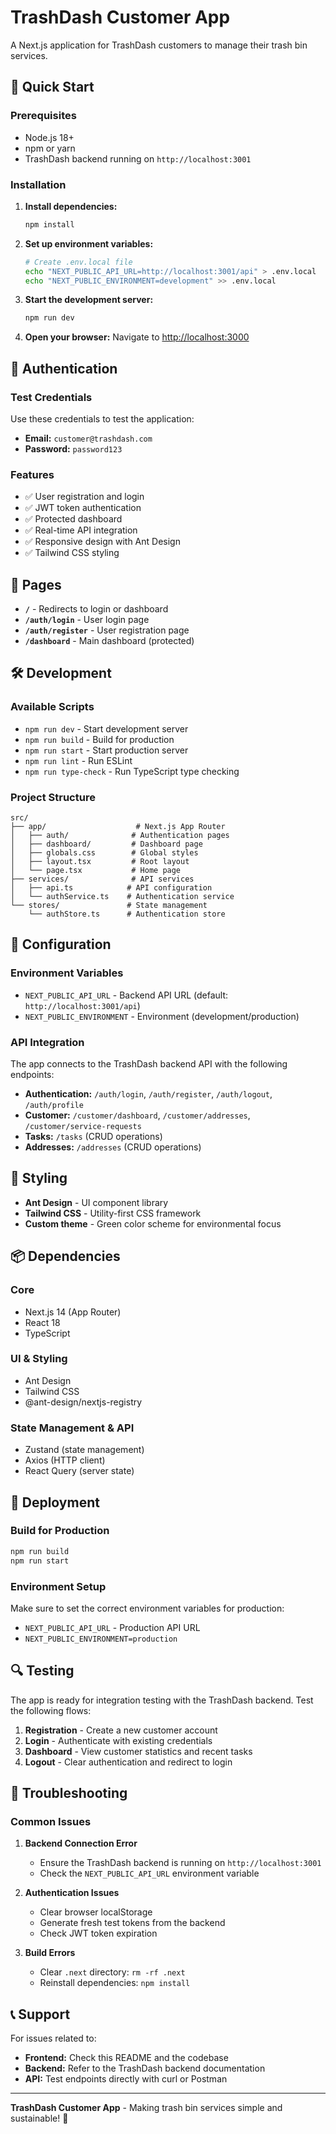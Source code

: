 # TrashDash Customer App

A Next.js application for TrashDash customers to manage their trash bin services.

## 🚀 Quick Start

### Prerequisites
- Node.js 18+ 
- npm or yarn
- TrashDash backend running on `http://localhost:3001`

### Installation

1. **Install dependencies:**
   ```bash
   npm install
   ```

2. **Set up environment variables:**
   ```bash
   # Create .env.local file
   echo "NEXT_PUBLIC_API_URL=http://localhost:3001/api" > .env.local
   echo "NEXT_PUBLIC_ENVIRONMENT=development" >> .env.local
   ```

3. **Start the development server:**
   ```bash
   npm run dev
   ```

4. **Open your browser:**
   Navigate to [http://localhost:3000](http://localhost:3000)

## 🔐 Authentication

### Test Credentials
Use these credentials to test the application:

- **Email:** `customer@trashdash.com`
- **Password:** `password123`

### Features
- ✅ User registration and login
- ✅ JWT token authentication
- ✅ Protected dashboard
- ✅ Real-time API integration
- ✅ Responsive design with Ant Design
- ✅ Tailwind CSS styling

## 📱 Pages

- **`/`** - Redirects to login or dashboard
- **`/auth/login`** - User login page
- **`/auth/register`** - User registration page
- **`/dashboard`** - Main dashboard (protected)

## 🛠️ Development

### Available Scripts

- `npm run dev` - Start development server
- `npm run build` - Build for production
- `npm run start` - Start production server
- `npm run lint` - Run ESLint
- `npm run type-check` - Run TypeScript type checking

### Project Structure

```
src/
├── app/                    # Next.js App Router
│   ├── auth/              # Authentication pages
│   ├── dashboard/         # Dashboard page
│   ├── globals.css        # Global styles
│   ├── layout.tsx         # Root layout
│   └── page.tsx           # Home page
├── services/              # API services
│   ├── api.ts            # API configuration
│   └── authService.ts    # Authentication service
└── stores/               # State management
    └── authStore.ts      # Authentication store
```

## 🔧 Configuration

### Environment Variables

- `NEXT_PUBLIC_API_URL` - Backend API URL (default: `http://localhost:3001/api`)
- `NEXT_PUBLIC_ENVIRONMENT` - Environment (development/production)

### API Integration

The app connects to the TrashDash backend API with the following endpoints:

- **Authentication:** `/auth/login`, `/auth/register`, `/auth/logout`, `/auth/profile`
- **Customer:** `/customer/dashboard`, `/customer/addresses`, `/customer/service-requests`
- **Tasks:** `/tasks` (CRUD operations)
- **Addresses:** `/addresses` (CRUD operations)

## 🎨 Styling

- **Ant Design** - UI component library
- **Tailwind CSS** - Utility-first CSS framework
- **Custom theme** - Green color scheme for environmental focus

## 📦 Dependencies

### Core
- Next.js 14 (App Router)
- React 18
- TypeScript

### UI & Styling
- Ant Design
- Tailwind CSS
- @ant-design/nextjs-registry

### State Management & API
- Zustand (state management)
- Axios (HTTP client)
- React Query (server state)

## 🚀 Deployment

### Build for Production
```bash
npm run build
npm run start
```

### Environment Setup
Make sure to set the correct environment variables for production:
- `NEXT_PUBLIC_API_URL` - Production API URL
- `NEXT_PUBLIC_ENVIRONMENT=production`

## 🔍 Testing

The app is ready for integration testing with the TrashDash backend. Test the following flows:

1. **Registration** - Create a new customer account
2. **Login** - Authenticate with existing credentials
3. **Dashboard** - View customer statistics and recent tasks
4. **Logout** - Clear authentication and redirect to login

## 🐛 Troubleshooting

### Common Issues

1. **Backend Connection Error**
   - Ensure the TrashDash backend is running on `http://localhost:3001`
   - Check the `NEXT_PUBLIC_API_URL` environment variable

2. **Authentication Issues**
   - Clear browser localStorage
   - Generate fresh test tokens from the backend
   - Check JWT token expiration

3. **Build Errors**
   - Clear `.next` directory: `rm -rf .next`
   - Reinstall dependencies: `npm install`

## 📞 Support

For issues related to:
- **Frontend:** Check this README and the codebase
- **Backend:** Refer to the TrashDash backend documentation
- **API:** Test endpoints directly with curl or Postman

---

**TrashDash Customer App** - Making trash bin services simple and sustainable! 🌱 